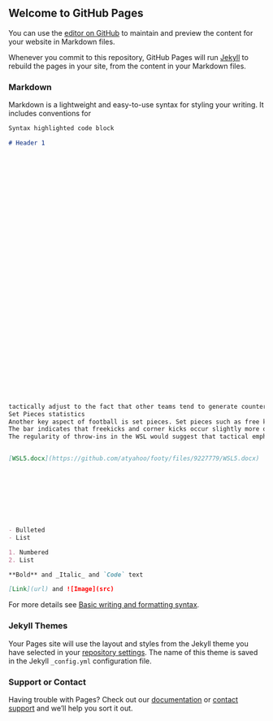 ## Welcome to GitHub Pages

You can use the [editor on GitHub](https://github.com/atyahoo/footy/edit/gh-pages/index.md) to maintain and preview the content for your website in Markdown files.

Whenever you commit to this repository, GitHub Pages will run [Jekyll](https://jekyllrb.com/) to rebuild the pages in your site, from the content in your Markdown files.

### Markdown

Markdown is a lightweight and easy-to-use syntax for styling your writing. It includes conventions for

```markdown
Syntax highlighted code block

# Header 1




































tactically adjust to the fact that other teams tend to generate counterattacks from tackling and winning the ball in the attacking third. Managers may place tactical emphasis on their team’s defensive shape while in possession, instructing defenders to make sure that opposition forwards are tightly marked to mitigate the threat of counterattacks. 
Set Pieces statistics 
Another key aspect of football is set pieces. Set pieces such as free kicks, corners and throw-ins occur frequently in matches. As a result, teams spend considerable time training set pieces, often creating set piece routines to maximise their chances of scoring. Utilising a bar chart we analyse the frequency of each type of set piece in both leagues.  
The bar indicates that freekicks and corner kicks occur slightly more often in the Premier League, however, there is a substantial disparity in the number of throw-ins as throw-ins occur significantly more frequently in the WSL. While it is difficult to say for certain why the WSL produces more throw-ins, tentative explanations can be provided. Perhaps, the frequent pressing and the lower passing accuracy in the WSL may explain why throw-ins occur so frequently. The frequent pressures may force players into rushed and misplaced passes that go out of play. Additionally, the lower passing accuracy indicates that misplaced passes are more prevalent and thus a significant portion of these misplaced passes may be going out of play. 
The regularity of throw-ins in the WSL would suggest that tactical emphasis on such set pieces would be highly beneficial. Premier League teams such as Brentford and Liverpool have directly benefited from the utilisation of a throw-in coach. For instance, Thomas Gronnemark has been influential in transforming Liverpool’s throw-ins  


[WSL5.docx](https://github.com/atyahoo/footy/files/9227779/WSL5.docx)









- Bulleted
- List

1. Numbered
2. List

**Bold** and _Italic_ and `Code` text

[Link](url) and ![Image](src)
```

For more details see [Basic writing and formatting syntax](https://docs.github.com/en/github/writing-on-github/getting-started-with-writing-and-formatting-on-github/basic-writing-and-formatting-syntax).

### Jekyll Themes

Your Pages site will use the layout and styles from the Jekyll theme you have selected in your [repository settings](https://github.com/atyahoo/footy/settings/pages). The name of this theme is saved in the Jekyll `_config.yml` configuration file.

### Support or Contact

Having trouble with Pages? Check out our [documentation](https://docs.github.com/categories/github-pages-basics/) or [contact support](https://support.github.com/contact) and we’ll help you sort it out.
